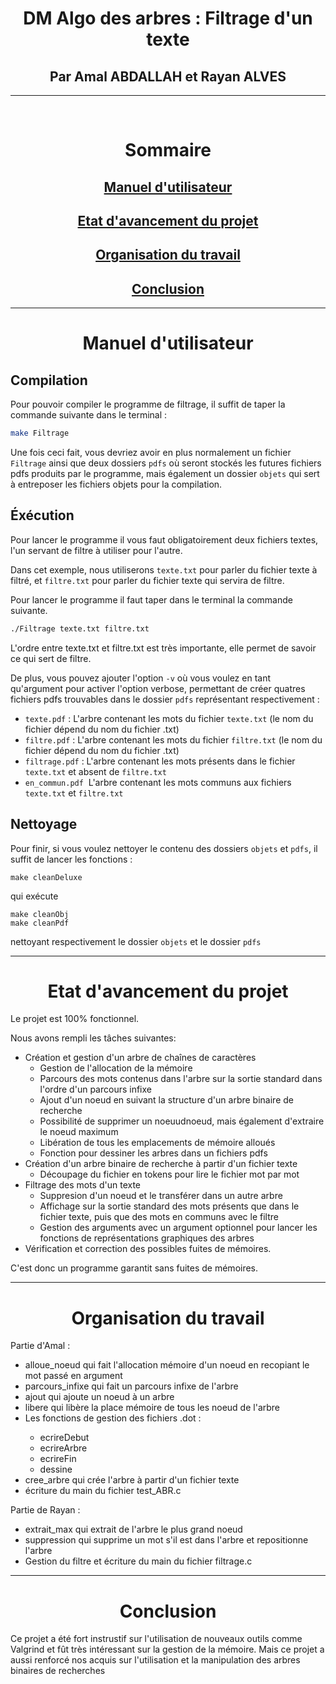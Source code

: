 <div style = "text-align: center;"> 

<h1> DM Algo des arbres&nbsp;: Filtrage d'un texte </h1>
<h2> Par Amal ABDALLAH et Rayan ALVES </h2>
</div>

---

<br>

<h1 style= "text-align:center"> Sommaire </h1>

<div style = "text-align:center">

## [Manuel d'utilisateur](#Manuel) 
## [Etat d'avancement du projet](#Etat)
## [Organisation du travail](#Organisation)
## [Conclusion](#Conclusion)

</div>

---
<div style = "text-align:center">

# <a name="Manuel">Manuel d'utilisateur</a>
</div>

## **Compilation**

Pour pouvoir compiler le programme de filtrage, il suffit de taper la commande suivante dans le terminal&nbsp;:
```bash
make Filtrage
```
Une fois ceci fait, vous devriez avoir en plus normalement un fichier <code>Filtrage</code> ainsi que deux dossiers
<code>pdfs</code> où seront stockés les futures fichiers pdfs produits par le programme, 
mais également un dossier <code>objets</code> qui sert à entreposer les fichiers objets pour la compilation.

## **Éxécution** 

Pour lancer le programme il vous faut obligatoirement deux fichiers textes, l'un servant de filtre
à utiliser pour l'autre.

Dans cet exemple, nous utiliserons <code>texte.txt</code> pour parler du fichier texte à filtré, et
<code>filtre.txt</code> pour parler du fichier texte qui servira de filtre.

Pour lancer le programme il faut taper dans le terminal la commande suivante.

```bash
./Filtrage texte.txt filtre.txt
```
L'ordre entre texte.txt et filtre.txt est très importante, elle permet de savoir ce qui sert de filtre.

De plus, vous pouvez ajouter l'option <code>-v</code> où vous voulez en tant qu'argument pour activer l'option verbose, permettant de créer quatres fichiers pdfs trouvables dans le dossier <code>pdfs</code> représentant respectivement :
- <code>texte.pdf</code>&nbsp;: L'arbre contenant les mots du fichier <code>texte.txt</code> (le nom du fichier dépend du nom du fichier .txt)
- <code>filtre.pdf</code>&nbsp;: L'arbre contenant les mots du fichier <code>filtre.txt</code> (le nom du fichier dépend du nom du fichier .txt)
- <code>filtrage.pdf</code>&nbsp;: L'arbre contenant les mots présents dans le fichier <code>texte.txt</code> et absent de <code>filtre.txt</code>
- <code>en_commun.pdf</code>&nbsp; L'arbre contenant les mots communs aux fichiers <code>texte.txt</code> et <code>filtre.txt</code>

## **Nettoyage**
Pour finir, si vous voulez nettoyer le contenu des dossiers `objets` et `pdfs`, il suffit de lancer les fonctions&nbsp;:

    make cleanDeluxe
qui exécute 

    make cleanObj
    make cleanPdf
nettoyant respectivement le dossier `objets` et le dossier `pdfs`

---
<div style = "text-align:center">

# <a name="Etat">Etat d'avancement du projet</a>
</div>

Le projet est 100% fonctionnel.

Nous avons rempli les tâches suivantes:
- Création et gestion d'un arbre de chaînes de caractères
    - Gestion de l'allocation de la mémoire
    - Parcours des mots contenus dans l'arbre sur la sortie standard dans 
    l'ordre d'un parcours infixe
    - Ajout d'un noeud en suivant la structure d'un arbre binaire de recherche
    - Possibilité de supprimer un noeuudnoeud, mais également d'extraire le noeud maximum
    - Libération de tous les emplacements de mémoire alloués
    - Fonction pour dessiner les arbres dans un fichiers pdfs
- Création d'un arbre binaire de recherche à partir d'un fichier texte
    - Découpage du fichier en tokens pour lire le fichier mot par mot
- Filtrage des mots d'un texte
    - Suppresion d'un noeud et le transférer dans un autre arbre
    - Affichage sur la sortie standard des mots présents que dans le fichier texte,
    puis que des mots en communs avec le filtre
    - Gestion des arguments avec un argument optionnel pour lancer les fonctions de représentations
    graphiques des arbres
- Vérification et correction des possibles fuites de mémoires.

C'est donc un programme garantit sans fuites de mémoires.

---
<div style = "text-align: center">

# <a name="Organisation">Organisation du travail</a>
</div>

<p> Partie d'Amal : </p>
<ul>
<li>alloue_noeud qui fait l'allocation mémoire d'un noeud en recopiant le mot passé en argument</li>
<li>parcours_infixe qui fait un parcours infixe de l'arbre</li>
<li>ajout qui ajoute un noeud à un arbre</li>
<li>libere qui libère la place mémoire de tous les noeud de l'arbre</li>
<li>Les fonctions de gestion des fichiers .dot :</li>
<ul>
<li>ecrireDebut</li>
<li>ecrireArbre</li>
<li>ecrireFin</li>
<li>dessine</li>
</ul>
<li>cree_arbre qui crée l'arbre à partir d'un fichier texte
<li>écriture du main du fichier test_ABR.c</li>
</ul>
<p> Partie de Rayan :</p>
<ul>
<li> extrait_max qui extrait de l'arbre le plus grand noeud </li>
<li>suppression qui supprime un mot s'il est dans l'arbre et repositionne l'arbre</li>
<li>Gestion du filtre et écriture du main du fichier filtrage.c
</ul>

---
<div style = "text-align:center">

# <a name="Conclusion">Conclusion</a>
</div>

Ce projet a été fort instrustif sur l'utilisation de nouveaux outils comme Valgrind et fût très intéressant sur la gestion de la mémoire.
Mais ce projet a aussi renforcé nos acquis sur l'utilisation et la manipulation des arbres binaires de recherches  
